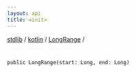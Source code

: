 ```yaml
---
layout: api
title: <init>
---
```

[stdlib](../../index.md) / [kotlin](../index.md) / [LongRange](index.md) / [<init>](_init_.md)

# <init>

```
public LongRange(start: Long, end: Long)
```
